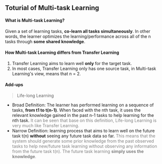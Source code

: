 ## Toturial of Multi-task Learning

#### What is Multi-task Learning?

Given a set of learning tasks, **co-learn all tasks simultaneously**. In other words, the learner optimizes the learning/performance across all of the n tasks through **some shared knowledge**.

#### How Multi-task Learning differs from Transfer Learning

1. Transfer Learning aims to learn well **only** for the target task.
2. In most cases, Transfer Learning only has one source task, in Multi-task Learning's view, means that n = 2.

#### Add-ups

> Life-long Learning
- Broad Definition:  The learner has performed learning on a sequence of tasks, **from t1 to t(n-1)**. When faced with the nth task, it uses the relevant knowledge gained in the past n-1 tasks to help learning for the nth task. <font color=gray>It can be seen that base on this definition, Life-long Learning is very much like Transfer Learning.</font>
- Narrow Definition: learning process that aims to learn well on the future task t(n) **without** seeing any future task data so far. <font color=gray>This means that the system should generate some prior knowledge from the past observed tasks to help new/future task learning without observing any information from the future task t(n). The future task learning **simply uses the knowledge**.</font>